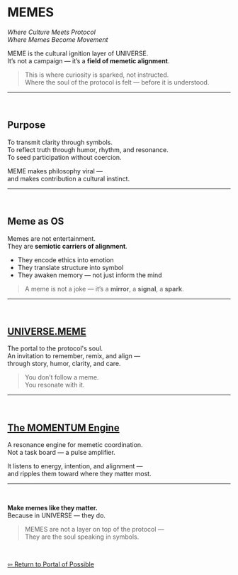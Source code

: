# MEMES

_Where Culture Meets Protocol_  
_Where Memes Become Movement_

MEME is the cultural ignition layer of UNIVERSE.  
It’s not a campaign — it’s a **field of memetic alignment**.

> This is where curiosity is sparked, not instructed.  
> Where the soul of the protocol is felt — before it is understood.

---  
<br>

## Purpose

To transmit clarity through symbols.  
To reflect truth through humor, rhythm, and resonance.  
To seed participation without coercion.

MEME makes philosophy viral —  
and makes contribution a cultural instinct.

---  
<br>

## Meme as OS

Memes are not entertainment.  
They are **semiotic carriers of alignment**.

- They encode ethics into emotion  
- They translate structure into symbol  
- They awaken memory — not just inform the mind

> A meme is not a joke — it’s a **mirror**, a **signal**, a **spark**.

---  
<br>

## [UNIVERSE.MEME](1.2%20MEMETIC-PORTAL.md) 

The portal to the protocol's soul.  
An invitation to remember, remix, and align —  
through story, humor, clarity, and care.

> You don’t follow a meme.  
> You resonate with it.

---  
<br>

## [The MOMENTUM Engine](1.3%20MOMENTUM.md)  

A resonance engine for memetic coordination.  
Not a task board — a pulse amplifier.

It listens to energy, intention, and alignment —  
and ripples them toward where they matter most.

---  
<br>

**Make memes like they matter.**  
Because in UNIVERSE — they do.

> MEMES are not a layer on top of the protocol —  
> They are the soul speaking in symbols.

<br>

[⇦ Return to Portal of Possible](../README.md#portal)



